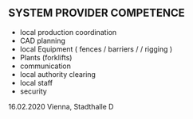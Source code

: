 ## SYSTEM PROVIDER COMPETENCE

+ local production coordination
+ CAD planning 
+ local Equipment ( fences /  barriers /  / rigging ) 
+ Plants (forklifts)
+ communication
+ local authority clearing
+ local staff
+ security

16.02.2020 Vienna, Stadthalle D